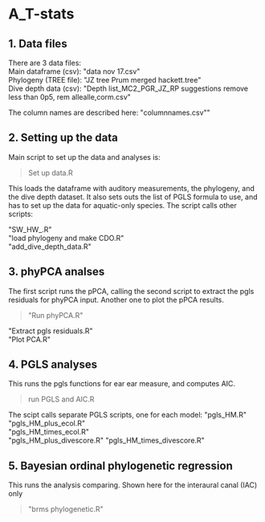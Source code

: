 # A_T-stats

## 1. Data files
There are 3 data files:  
Main dataframe (csv):  "data nov 17.csv"    
Phylogeny (TREE file):  "JZ tree Prum merged hackett.tree"  
Dive depth data (csv):  "Depth list_MC2_PGR_JZ_RP suggestions remove less than 0p5, rem allealle,corm.csv"  

The column names are described here: "columnnames.csv""

## 2. Setting up the data
Main script to set up the data and analyses is:
> Set up data.R

This loads the dataframe with auditory measurements, the phylogeny, and the dive depth dataset. It also sets outs the list of PGLS formula to use, and has to set up the data for aquatic-only species. The script calls other scripts:

"SW_HW_.R"    
"load phylogeny and make CDO.R"  
"add_dive_depth_data.R"  

## 3. phyPCA analses
The first script runs the pPCA, calling the second script to extract the pgls residuals for phyPCA input. Another one
to plot the pPCA results.  
> "Run phyPCA.R"   

"Extract pgls residuals.R"    
"Plot PCA.R"  

## 4. PGLS analyses

This runs the pgls functions for ear ear measure, and computes AIC.
> run PGLS and AIC.R

The scipt calls separate PGLS scripts, one for each model:
"pgls_HM.R"                                                                                                               
"pgls_HM_plus_ecol.R"                                                                                                                
"pgls_HM_times_ecol.R"  
"pgls_HM_plus_divescore.R" 
"pgls_HM_times_divescore.R"

## 5. Bayesian ordinal phylogenetic regression
This runs the analysis comparing. Shown here for the interaural canal (IAC) only
> "brms phylogenetic.R"
